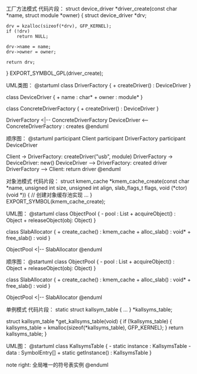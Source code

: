 工厂方法模式
代码片段：
struct device_driver *driver_create(const char *name, struct module *owner)
{
    struct device_driver *drv;

    drv = kzalloc(sizeof(*drv), GFP_KERNEL);
    if (!drv)
        return NULL;
    
    drv->name = name;
    drv->owner = owner;
    
    return drv;
}
EXPORT_SYMBOL_GPL(driver_create);

UML类图：
@startuml
class DriverFactory {
    + createDriver() : DeviceDriver
}

class DeviceDriver {
    + name : char*
    + owner : module*
}

class ConcreteDriverFactory {
    + createDriver() : DeviceDriver
}

DriverFactory <|-- ConcreteDriverFactory
DeviceDriver <-- ConcreteDriverFactory : creates
@enduml

顺序图：
@startuml
participant Client
participant DriverFactory
participant DeviceDriver

Client -> DriverFactory: createDriver("usb", module)
DriverFactory -> DeviceDriver: new()
DeviceDriver --> DriverFactory: created driver
DriverFactory --> Client: return driver
@enduml




对象池模式
代码片段：
struct kmem_cache *kmem_cache_create(const char *name, 
                                    unsigned int size,
                                    unsigned int align,
                                    slab_flags_t flags,
                                    void (*ctor)(void *))
{
    // 创建对象缓存池实现
    ...
}
EXPORT_SYMBOL(kmem_cache_create);

UML图：
@startuml
class ObjectPool {
    - pool : List<Object>
    + acquireObject() : Object
    + releaseObject(obj: Object)
}

class SlabAllocator {
    + create_cache() : kmem_cache
    + alloc_slab() : void*
    + free_slab() : void
}

ObjectPool <|-- SlabAllocator
@enduml

顺序图：
@startuml
class ObjectPool {
    - pool : List<Object>
    + acquireObject() : Object
    + releaseObject(obj: Object)
}

class SlabAllocator {
    + create_cache() : kmem_cache
    + alloc_slab() : void*
    + free_slab() : void
}

ObjectPool <|-- SlabAllocator
@enduml

单例模式
代码片段：
static struct kallsym_table {
    ...
} *kallsyms_table;

struct kallsym_table *get_kallsyms_table(void)
{
    if (!kallsyms_table) {
        kallsyms_table = kmalloc(sizeof(*kallsyms_table), GFP_KERNEL);
    }
    return kallsyms_table;
}

UML图：
@startuml
class KallsymsTable {
    - static instance : KallsymsTable
    - data : SymbolEntry[]
    + static getInstance() : KallsymsTable
}

note right: 全局唯一的符号表实例
@enduml
